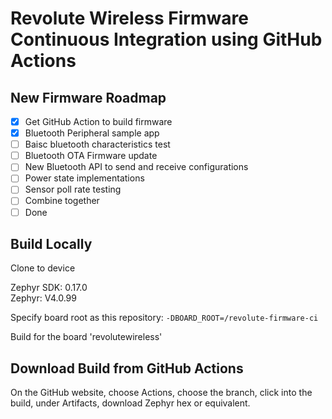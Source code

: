 # Revolute Wireless Firmware Continuous Integration using GitHub Actions

## New Firmware Roadmap

- [x] Get GitHub Action to build firmware
- [x] Bluetooth Peripheral sample app
- [ ] Baisc bluetooth characteristics test
- [ ] Bluetooth OTA Firmware update
- [ ] New Bluetooth API to send and receive configurations
- [ ] Power state implementations
- [ ] Sensor poll rate testing
- [ ] Combine together
- [ ] Done

## Build Locally

Clone to device

Zephyr SDK: 0.17.0  
Zephyr: V4.0.99

Specify board root as this repository: `-DBOARD_ROOT=/revolute-firmware-ci`

Build for the board 'revolutewireless'

## Download Build from GitHub Actions
 
On the GitHub website, choose Actions, choose the branch, click into the build, under Artifacts, download Zephyr hex or equivalent.

